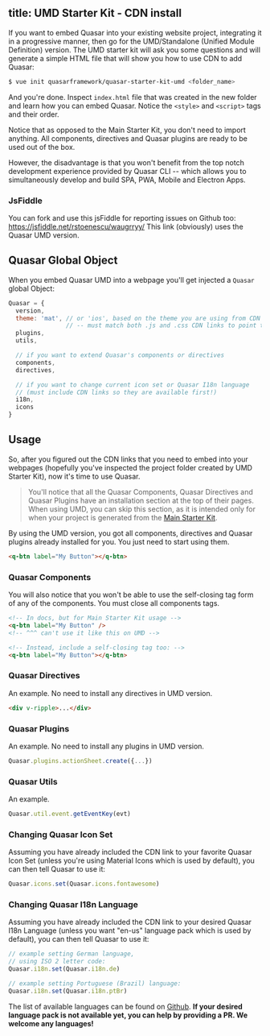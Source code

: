 title: UMD Starter Kit - CDN install
---
If you want to embed Quasar into your existing website project, integrating it in a progressive manner, then go for the UMD/Standalone (Unified Module Definition) version. The UMD starter kit will ask you some questions and will generate a simple HTML file that will show you how to use CDN to add Quasar:

```bash
$ vue init quasarframework/quasar-starter-kit-umd <folder_name>
```

And you're done. Inspect `index.html` file that was created in the new folder and learn how you can embed Quasar. Notice the `<style>` and `<script>` tags and their order.

Notice that as opposed to the Main Starter Kit, you don't need to import anything. All components, directives and Quasar plugins are ready to be used out of the box.

However, the disadvantage is that you won't benefit from the top notch development experience provided by Quasar CLI -- which allows you to simultaneously develop and build SPA, PWA, Mobile and Electron Apps.

### JsFiddle
You can fork and use this jsFiddle for reporting issues on Github too: https://jsfiddle.net/rstoenescu/waugrryy/
This link (obviously) uses the Quasar UMD version.

## Quasar Global Object
When you embed Quasar UMD into a webpage you'll get injected a `Quasar` global Object:

```js
Quasar = {
  version,
  theme: 'mat', // or 'ios', based on the theme you are using from CDN
                // -- must match both .js and .css CDN links to point to same theme
  plugins,
  utils,

  // if you want to extend Quasar's components or directives
  components,
  directives,

  // if you want to change current icon set or Quasar I18n language
  // (must include CDN links so they are available first!)
  i18n,
  icons
}
```

## Usage
So, after you figured out the CDN links that you need to embed into your webpages (hopefully you've inspected the project folder created by UMD Starter Kit), now it's time to use Quasar.

> You'll notice that all the Quasar Components, Quasar Directives and Quasar Plugins have an installation section at the top of their pages. When using UMD, you can skip this section, as it is intended only for when your project is generated from the [Main Starter Kit](/sr-installation.html).

By using the UMD version, you got all components, directives and Quasar plugins already installed for you. You just need to start using them.

```html
<q-btn label="My Button"></q-btn>
```

### Quasar Components
You will also notice that you won't be able to use the self-closing tag form of any of the components. You must close all components tags.

```html
<!-- In docs, but for Main Starter Kit usage -->
<q-btn label="My Button" />
<!-- ^^^ can't use it like this on UMD -->

<!-- Instead, include a self-closing tag too: -->
<q-btn label="My Button"></q-btn>
```

### Quasar Directives
An example. No need to install any directives in UMD version.
```html
<div v-ripple>...</div>
```

### Quasar Plugins
An example. No need to install any plugins in UMD version.

```js
Quasar.plugins.actionSheet.create({...})
```

### Quasar Utils
An example.

```js
Quasar.util.event.getEventKey(evt)
```

### Changing Quasar Icon Set
Assuming you have already included the CDN link to your favorite Quasar Icon Set (unless you're using Material Icons which is used by default), you can then tell Quasar to use it:

```js
Quasar.icons.set(Quasar.icons.fontawesome)
```

### Changing Quasar I18n Language
Assuming you have already included the CDN link to your desired Quasar I18n Language (unless you want "en-us" language pack which is used by default), you can then tell Quasar to use it:

```js
// example setting German language,
// using ISO 2 letter code:
Quasar.i18n.set(Quasar.i18n.de)

// example setting Portuguese (Brazil) language:
Quasar.i18n.set(Quasar.i18n.ptBr)
```

The list of available languages can be found on [Github](/https://github.com/quasarframework/quasar/tree/dev/i18n). **If your desired language pack is not available yet, you can help by providing a PR. We welcome any languages!**
